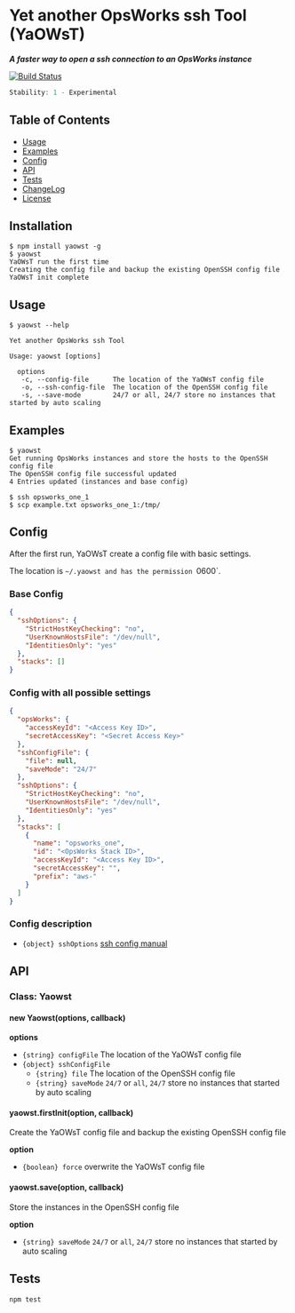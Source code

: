 # Yet another OpsWorks ssh Tool (YaOWsT)

**_A faster way to open a ssh connection to an OpsWorks instance_**

[![Build Status](https://travis-ci.org/w4andy/node-yaowst.svg)](https://travis-ci.org/w4andy/node-yaowst)

```js
Stability: 1 - Experimental
```

## Table of Contents

  - [Usage](#usage)
  - [Examples](#examples)
  - [Config](#config)
  - [API](#api)
  - [Tests](#tests)
  - [ChangeLog](./CHANGELOG.markdown)
  - [License](./LICENSE)

## Installation

```
$ npm install yaowst -g
$ yaowst
YaOWsT run the first time
Creating the config file and backup the existing OpenSSH config file
YaOWsT init complete
```

## Usage

```
$ yaowst --help

Yet another OpsWorks ssh Tool

Usage: yaowst [options]

  options
   -c, --config-file      The location of the YaOWsT config file
   -o, --ssh-config-file  The location of the OpenSSH config file
   -s, --save-mode        24/7 or all, 24/7 store no instances that started by auto scaling

```

## Examples
```
$ yaowst
Get running OpsWorks instances and store the hosts to the OpenSSH config file
The OpenSSH config file successful updated
4 Entries updated (instances and base config)

$ ssh opsworks_one_1
$ scp example.txt opsworks_one_1:/tmp/
```

## Config
After the first run, YaOWsT create a config file with basic settings.

The location is `~/.yaowst and has the permission `0600`.

### Base Config
```json
{
  "sshOptions": {
    "StrictHostKeyChecking": "no",
    "UserKnownHostsFile": "/dev/null",
    "IdentitiesOnly": "yes"
  },
  "stacks": []
}
```

### Config with all possible settings
```json
{
  "opsWorks": {
    "accessKeyId": "<Access Key ID>",
    "secretAccessKey": "<Secret Access Key>"
  },
  "sshConfigFile": {
    "file": null,
    "saveMode": "24/7"
  },
  "sshOptions": {
    "StrictHostKeyChecking": "no",
    "UserKnownHostsFile": "/dev/null",
    "IdentitiesOnly": "yes"
  },
  "stacks": [
    {
      "name": "opsworks_one",
      "id": "<OpsWorks Stack ID>",
      "accessKeyId": "<Access Key ID>",
      "secretAccessKey": "",
      "prefix": "aws-"
    }
  ]
}
```

### Config description

 - `{object} sshOptions` [ssh config manual](http://www.openbsd.org/cgi-bin/man.cgi/OpenBSD-current/man5/ssh_config.5?query=ssh_config&sec=5)

## API

### Class: Yaowst

#### new Yaowst(options, callback)

**options**

  - `{string} configFile` The location of the YaOWsT config file
  - `{object} sshConfigFile`
    - `{string} file` The location of the OpenSSH config file
    - `{string} saveMode` `24/7` or `all`, `24/7` store no instances that started by auto scaling

#### yaowst.firstInit(option, callback)
Create the YaOWsT config file and backup the existing OpenSSH config file

**option**

  - `{boolean} force` overwrite the YaOWsT config file

#### yaowst.save(option, callback)
Store the instances in the OpenSSH config file

**option**

  - `{string} saveMode` `24/7` or `all`, `24/7` store no instances that started by auto scaling

## Tests

```
npm test
```